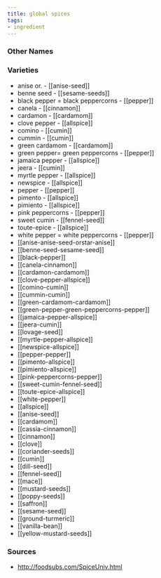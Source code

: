 ```yaml
---
title: global spices
tags:
- ingredient
---
```



### Other Names


### Varieties

* anise or. - [[anise-seed]]
* benne seed - [[sesame-seeds]]
* black pepper = black peppercorns - [[pepper]]
* canela - [[cinnamon]]
* cardamon - [[cardamom]]
* clove pepper - [[allspice]]
* comino - [[cumin]]
* cummin - [[cumin]]
* green cardamom - [[cardamom]]
* green pepper= green peppercorns - [[pepper]]
* jamaica pepper - [[allspice]]
* jeera - [[cumin]]
* myrtle pepper - [[allspice]]
* newspice - [[allspice]]
* pepper - [[pepper]]
* pimento - [[allspice]]
* pimiento - [[allspice]]
* pink peppercorns - [[pepper]]
* sweet cumin - [[fennel-seed]]
* toute-epice - [[allspice]]
* white pepper = white peppercorns - [[pepper]]
* [[anise-anise-seed-orstar-anise]]
* [[benne-seed-sesame-seed]]
* [[black-pepper]]
* [[canela-cinnamon]]
* [[cardamon-cardamom]]
* [[clove-pepper-allspice]]
* [[comino-cumin]]
* [[cummin-cumin]]
* [[green-cardamom-cardamom]]
* [[green-pepper-green-peppercorns-pepper]]
* [[jamaica-pepper-allspice]]
* [[jeera-cumin]]
* [[lovage-seed]]
* [[myrtle-pepper-allspice]]
* [[newspice-allspice]]
* [[pepper-pepper]]
* [[pimento-allspice]]
* [[pimiento-allspice]]
* [[pink-peppercorns-pepper]]
* [[sweet-cumin-fennel-seed]]
* [[toute-epice-allspice]]
* [[white-pepper]]
* [[allspice]]
* [[anise-seed]]
* [[cardamom]]
* [[cassia-cinnamon]]
* [[cinnamon]]
* [[clove]]
* [[coriander-seeds]]
* [[cumin]]
* [[dill-seed]]
* [[fennel-seed]]
* [[mace]]
* [[mustard-seeds]]
* [[poppy-seeds]]
* [[saffron]]
* [[sesame-seed]]
* [[ground-turmeric]]
* [[vanilla-bean]]
* [[yellow-mustard-seeds]]

### Sources
* http://foodsubs.com/SpiceUniv.html
